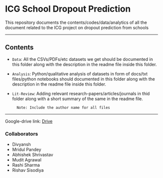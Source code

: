 # ICG School Dropout Prediction

This repository documents the contents/codes/data/analytics of all the document related to the ICG project on dropout prediction from schools

***
## Contents

* `Data`: All the CSVs/PDFs/etc datasets we get should be documented in this folder along with the description in the readme file inside this folder.

* `Analysis`: Python/qualitative analysis of datasets in form of docs/txt files/python notebooks should documented in this folder along with the description in the readme file inside this folder.

* `Lit-Review`: Adding relevant research-papers/articles/journals in thid folder along with a short summary of the same in the readme file.

        Note: Include the author name for all files
***

Google-drive link: [Drive](https://drive.google.com/drive/folders/12H6mogeIBCTJyecLsMJe0Zys_GYsizBw?usp=sharing)

### Collaborators

* Divyansh
* Mridul Pandey
* Abhishek Shrivastav
* Mudit Agrawal
* Rashi Sharma
* Rishav Sisodiya
